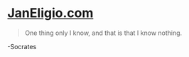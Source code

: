 # [JanEligio.com](https://janeligio.com)

> One thing only I know, and that is that I know nothing.

-Socrates